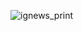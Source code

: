 ![ignews_print](https://user-images.githubusercontent.com/26680031/114284386-e3b9bc80-9a25-11eb-9fe7-261ce112e4f6.PNG)